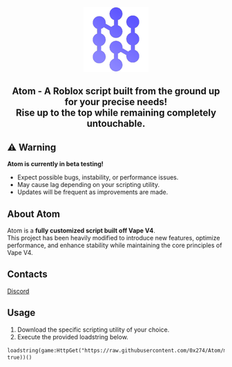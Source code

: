 <p align="center">
  <picture>
    <source media="(prefers-color-scheme: dark)" srcset="./README/Atom.png">
    <img alt="Atom logo" src="./README/Atom.png" width="150">
  </picture>
</p>

<h2 align="center">
  Atom - A Roblox script built from the ground up for your precise needs!
  <br/>
  Rise up to the top while remaining completely untouchable.
</h2>

## ⚠️ Warning
**Atom is currently in beta testing!**  
- Expect possible bugs, instability, or performance issues.  
- May cause lag depending on your scripting utility.  
- Updates will be frequent as improvements are made.  

## About Atom  
Atom is a **fully customized script built off Vape V4**.  
This project has been heavily modified to introduce new features, optimize performance, and enhance stability while maintaining the core principles of Vape V4.  

## Contacts
[Discord](https://discord.gg/ZqS836yx9k)

## Usage
1. Download the specific scripting utility of your choice.
2. Execute the provided loadstring below.
```luau
loadstring(game:HttpGet("https://raw.githubusercontent.com/0x274/Atom/main/NewMainScript.lua", true))()
